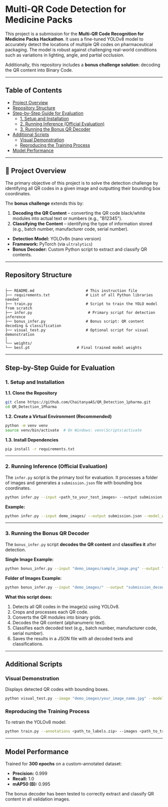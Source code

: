
# Multi-QR Code Detection for Medicine Packs

This project is a submission for the **Multi-QR Code Recognition for Medicine Packs Hackathon**. It uses a fine-tuned YOLOv8 model to accurately detect the locations of multiple QR codes on pharmaceutical packaging. The model is robust against challenging real-world conditions such as variations in lighting, angle, and partial occlusion.

Additionally, this repository includes a **bonus challenge solution**: decoding the QR content into Binary Code.

---

## Table of Contents
- [Project Overview](#project-overview)
- [Repository Structure](#repository-structure)
- [Step-by-Step Guide for Evaluation](#step-by-step-guide-for-evaluation)
  - [1. Setup and Installation](#1-setup-and-installation)
  - [2. Running Inference (Official Evaluation)](#2-running-inference-official-evaluation)
  - [3. Running the Bonus QR Decoder](#3-running-the-bonus-qr-decoder)
- [Additional Scripts](#additional-scripts)
  - [Visual Demonstration](#visual-demonstration)
  - [Reproducing the Training Process](#reproducing-the-training-process)
- [Model Performance](#model-performance)

---

## 📖 Project Overview

The primary objective of this project is to solve the detection challenge by identifying all QR codes in a given image and outputting their bounding box coordinates.  

The **bonus challenge** extends this by:

1. **Decoding the QR Content** – converting the QR code black/white modules into actual text or numbers (e.g., "B12345").  
2. **Classifying the Content** – identifying the type of information stored (e.g., batch number, manufacturer code, serial number).

- **Detection Model:** YOLOv8n (nano version)  
- **Framework:** PyTorch (via `ultralytics`)  
- **Bonus Decoder:** Custom Python script to extract and classify QR contents.

---

##  Repository Structure

```

├── README.md                       # This instruction file
├── requirements.txt                # List of all Python libraries needed
├── train.py                        # Script to train the YOLO model from scratch
├── infer.py                         # Primary script for detection inference
├── bonus_infer.py                  # Bonus script: QR content decoding & classification
├── visual_test.py                  # Optional script for visual demonstration
│
└── weights/
└── best.pt                     # Final trained model weights

````

---

##  Step-by-Step Guide for Evaluation

### 1. Setup and Installation

**1.1. Clone the Repository**

```bash
git clone https://github.com/ChaitanyaAS/QR_Detection_1pharma.git    
cd QR_Detection_1Pharma
````

**1.2. Create a Virtual Environment (Recommended)**

```bash
python -m venv venv
source venv/bin/activate  # On Windows: venv\Scripts\activate
```

**1.3. Install Dependencies**

```bash
pip install -r requirements.txt
```

---

### 2. Running Inference (Official Evaluation)

The `infer.py` script is the primary tool for evaluation. It processes a folder of images and generates a `submission.json` file with bounding box coordinates.

```bash
python infer.py --input <path_to_your_test_images> --output submission.json --model_weights weights/best.pt
```

**Example:**

```bash
python infer.py --input demo_images/ --output submission.json --model_weights weights/best.pt
```

---

### 3. Running the Bonus QR Decoder

The `bonus_infer.py` script **decodes the QR content** and **classifies it** after detection.

**Single Image Example:**

```bash
python bonus_infer.py --input "demo_images/sample_image.png" --output "submission_decoding.json" --model_weights "weights/best.pt"
```

**Folder of Images Example:**

```bash
python bonus_infer.py --input "demo_images/" --output "submission_decoding.json" --model_weights "weights/best.pt"
```

**What this script does:**

1. Detects all QR codes in the image(s) using YOLOv8.
2. Crops and processes each QR code.
3. Converts the QR modules into binary grids.
4. Decodes the QR content (alphanumeric text).
5. Classifies each decoded text (e.g., batch number, manufacturer code, serial number).
6. Saves the results in a JSON file with all decoded texts and classifications.

---

##  Additional Scripts

### Visual Demonstration

Displays detected QR codes with bounding boxes.

```bash
python visual_test.py --image "demo_images/your_image_name.jpg" --model_weights "weights/best.pt"
```

### Reproducing the Training Process

To retrain the YOLOv8 model:

```bash
python train.py --annotations <path_to_labels.zip> --images <path_to_train_images> --project_path <folder_to_save_results>
```

---

##  Model Performance

Trained for **300 epochs** on a custom-annotated dataset:

* **Precision:** 0.999
* **Recall:** 1.0
* **mAP50 (B):** 0.995

The bonus decoder has been tested to correctly extract and classify QR content in all validation images.

```

